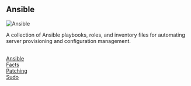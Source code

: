 Ansible
-------

![Ansible](https://skillicons.dev/icons?i=ansible) <br>

A collection of Ansible playbooks, roles, and inventory files for automating server provisioning and configuration management. <br>
<br>

[Ansible](https://github.com/itscturner/ansible/tree/main/roles/ansible) <br>
[Facts](https://github.com/itscturner/ansible/tree/main/roles/facts) <br>
[Patching](https://github.com/itscturner/ansible/tree/main/roles/patching) <br>
[Sudo](https://github.com/itscturner/ansible/tree/main/roles/sudo) <br>
